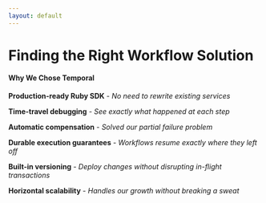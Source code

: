 ```yaml
---
layout: default
---
```


# Finding the Right Workflow Solution

#### Why We Chose Temporal

**Production-ready Ruby SDK** - *No need to rewrite existing services*

**Time-travel debugging** - *See exactly what happened at each step*

**Automatic compensation** - *Solved our partial failure problem*

**Durable execution guarantees** - *Workflows resume exactly where they left off*

**Built-in versioning** - *Deploy changes without disrupting in-flight transactions*

**Horizontal scalability** - *Handles our growth without breaking a sweat*

<!--
**Speaker Notes - Why Temporal:**

- Start with the broader context: "Let me walk you through the specific reasons why Temporal was the right fit for our payment processing challenges."

- For Production-ready Ruby SDK:
  * "This was a major selling point - we have a substantial Ruby codebase and team expertise in Ruby"
  * "The SDK is well-maintained and feature-complete, with excellent documentation"
  * "We didn't have to rewrite our business logic or service boundaries to adopt Temporal"

- For Time-travel debugging:
  * "This is a game-changer for troubleshooting payment issues"
  * "Example: When a customer reported a failed transaction, instead of digging through logs across multiple systems, we could see the exact sequence of events in the Temporal UI"
  * "This reduced our debugging time from hours to minutes"

- For Automatic compensation:
  * "This directly addressed our partial failure problem"
  * "If step 4 of a 5-step process fails, Temporal provides patterns to automatically undo steps 1-3"
  * "Example: If we debit CAD but can't credit USD, we can automatically refund the CAD"

- For Durable execution:
  * "Even if the entire service crashes midway through a workflow, Temporal picks up exactly where it left off"
  * "This was incredible for our team - no more lost state when services restart"

- For Built-in versioning:
  * "We can deploy new versions of workflows without disrupting in-flight transactions"
  * "This means we can ship improvements continuously without worrying about payments in progress"

- For Scalability:
  * "As we've grown 300% in transaction volume, Temporal has scaled horizontally without issues"

- Mention social proof: "Companies like Stripe, Datadog, Netflix, and Snap use Temporal for similar critical workflows. This gave us confidence in our choice."

- Close with the outcome: "After a successful proof of concept, every new payment flow we've built has used Temporal, and we've seen zero partial failures in production."

- Time target: About 2 minutes - this is a crucial explanation of the core technology choice
-->